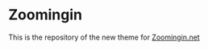 Zoomingin
=========

This is the repository of the new theme for [Zoomingin.net][zoom]

[zoom]: http://www.zoomingin.net